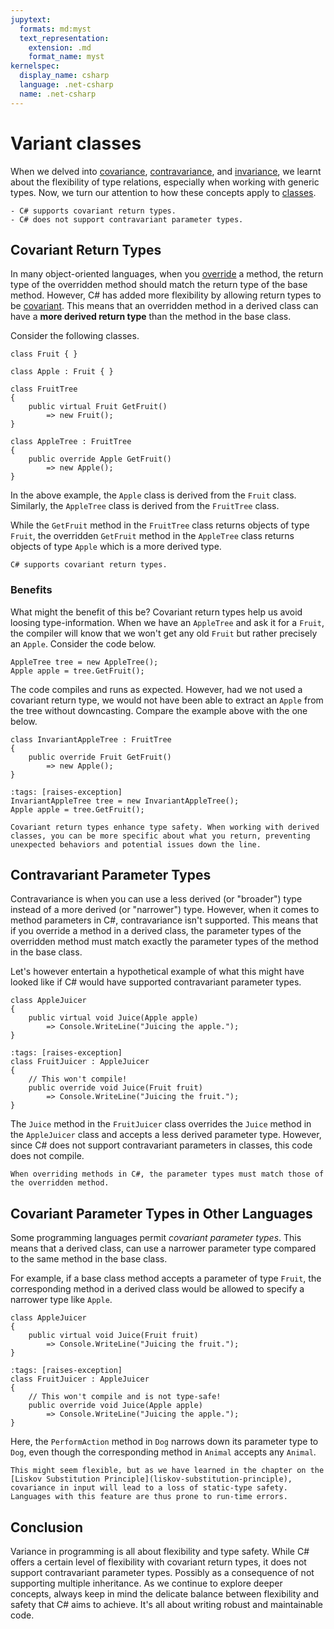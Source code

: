 ```yaml
---
jupytext:
  formats: md:myst
  text_representation:
    extension: .md
    format_name: myst
kernelspec:
  display_name: csharp
  language: .net-csharp
  name: .net-csharp
---
```


# Variant classes

When we delved into [covariance](covariance), [contravariance](contravariance), and [invariance](invariance), we learnt about the flexibility of type relations, especially when working with generic types. Now, we turn our attention to how these concepts apply to [classes](classes).

```{admonition} Key points
- C# supports covariant return types.
- C# does not support contravariant parameter types.
```

## Covariant Return Types

In many object-oriented languages, when you [override](overriding) a method, the return type of the overridden method should match the return type of the base method. However, C# has added more flexibility by allowing return types to be [covariant](covariance). This means that an overridden method in a derived class can have a **more derived return type** than the method in the base class.

Consider the following classes.

```{code-cell}
class Fruit { }
```

```{code-cell}
class Apple : Fruit { }
```

```{code-cell}
class FruitTree
{
    public virtual Fruit GetFruit()
        => new Fruit();
}
```

```{code-cell}
class AppleTree : FruitTree
{
    public override Apple GetFruit()
        => new Apple();
}
```

In the above example, the `Apple` class is derived from the `Fruit` class. Similarly, the `AppleTree` class is derived from the `FruitTree` class.

While the `GetFruit` method in the `FruitTree` class returns objects of type `Fruit`, the overridden `GetFruit` method in the `AppleTree` class returns objects of type `Apple` which is a more derived type.

```{important}
C# supports covariant return types.
```

### Benefits

What might the benefit of this be?
Covariant return types help us avoid loosing type-information.
When we have an `AppleTree` and ask it for a `Fruit`, the compiler will know that we won't get any old `Fruit` but rather precisely an `Apple`.
Consider the code below.

```{code-cell}
AppleTree tree = new AppleTree();
Apple apple = tree.GetFruit();
```

The code compiles and runs as expected. However, had we not used a covariant return type, we would not have been able to extract an `Apple` from the tree without downcasting. Compare the example above with the one below.

```{code-cell}
class InvariantAppleTree : FruitTree
{
    public override Fruit GetFruit()
        => new Apple();
}
```

```{code-cell}
:tags: [raises-exception]
InvariantAppleTree tree = new InvariantAppleTree();
Apple apple = tree.GetFruit();
```

```{tip}
Covariant return types enhance type safety. When working with derived classes, you can be more specific about what you return, preventing unexpected behaviors and potential issues down the line.
```

## Contravariant Parameter Types

Contravariance is when you can use a less derived (or "broader") type instead of a more derived (or "narrower") type. However, when it comes to method parameters in C#, contravariance isn't supported. This means that if you override a method in a derived class, the parameter types of the overridden method must match exactly the parameter types of the method in the base class.

Let's however entertain a hypothetical example of what this might have looked like if C# would have supported contravariant parameter types.

```{code-cell}
class AppleJuicer
{
    public virtual void Juice(Apple apple)
        => Console.WriteLine("Juicing the apple.");
}
```

```{code-cell}
:tags: [raises-exception]
class FruitJuicer : AppleJuicer
{
    // This won't compile!
    public override void Juice(Fruit fruit)
        => Console.WriteLine("Juicing the fruit.");
}
```

The `Juice` method in the `FruitJuicer` class overrides the `Juice` method in the `AppleJuicer` class and accepts a less derived parameter type. However, since C# does not support contravariant parameters in classes, this code does not compile.

```{tip}
When overriding methods in C#, the parameter types must match those of the overridden method.
```

## Covariant Parameter Types in Other Languages

Some programming languages permit *covariant parameter types*. This means that a derived class, can use a narrower parameter type compared to the same method in the base class.

For example, if a base class method accepts a parameter of type `Fruit`, the corresponding method in a derived class would be allowed to specify a narrower type like `Apple`.

```{code-cell}
class AppleJuicer
{
    public virtual void Juice(Fruit fruit)
        => Console.WriteLine("Juicing the fruit.");
}
```

```{code-cell}
:tags: [raises-exception]
class FruitJuicer : AppleJuicer
{
    // This won't compile and is not type-safe!
    public override void Juice(Apple apple)
        => Console.WriteLine("Juicing the apple.");
}
```

Here, the `PerformAction` method in `Dog` narrows down its parameter type to `Dog`, even though the corresponding method in `Animal` accepts any `Animal`.

```{attention}
This might seem flexible, but as we have learned in the chapter on the [Liskov Substitution Principle](liskov-substitution-principle), covariance in input will lead to a loss of static-type safety.
Languages with this feature are thus prone to run-time errors.
```

## Conclusion

Variance in programming is all about flexibility and type safety. While C# offers a certain level of flexibility with covariant return types, it does not support contravariant parameter types. Possibly as a consequence of not supporting multiple inheritance. As we continue to explore deeper concepts, always keep in mind the delicate balance between flexibility and safety that C# aims to achieve. It's all about writing robust and maintainable code.

